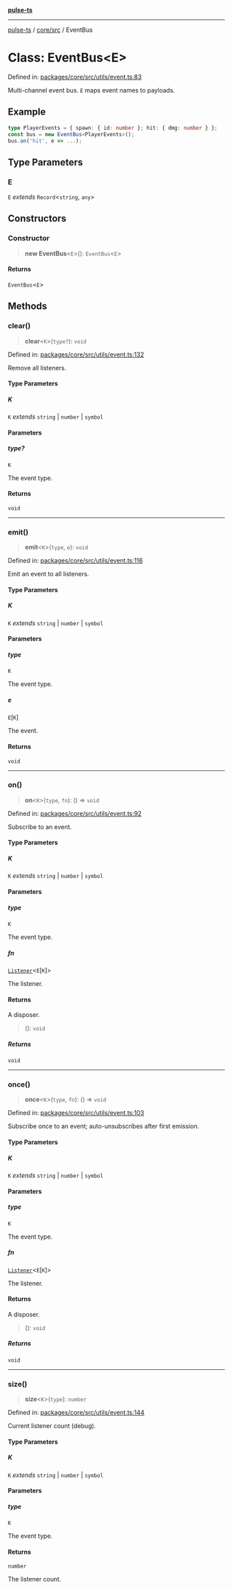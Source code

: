 [**pulse-ts**](../../../README.md)

***

[pulse-ts](../../../README.md) / [core/src](../README.md) / EventBus

# Class: EventBus\<E\>

Defined in: [packages/core/src/utils/event.ts:83](https://github.com/jlehett/pulse-ts/blob/d786433c7cb88fe7c30a7029f46dff58815931cc/packages/core/src/utils/event.ts#L83)

Multi-channel event bus. `E` maps event names to payloads.

## Example

```ts
type PlayerEvents = { spawn: { id: number }; hit: { dmg: number } };
const bus = new EventBus<PlayerEvents>();
bus.on('hit', e => ...);
```

## Type Parameters

### E

`E` *extends* `Record`\<`string`, `any`\>

## Constructors

### Constructor

> **new EventBus**\<`E`\>(): `EventBus`\<`E`\>

#### Returns

`EventBus`\<`E`\>

## Methods

### clear()

> **clear**\<`K`\>(`type?`): `void`

Defined in: [packages/core/src/utils/event.ts:132](https://github.com/jlehett/pulse-ts/blob/d786433c7cb88fe7c30a7029f46dff58815931cc/packages/core/src/utils/event.ts#L132)

Remove all listeners.

#### Type Parameters

##### K

`K` *extends* `string` \| `number` \| `symbol`

#### Parameters

##### type?

`K`

The event type.

#### Returns

`void`

***

### emit()

> **emit**\<`K`\>(`type`, `e`): `void`

Defined in: [packages/core/src/utils/event.ts:116](https://github.com/jlehett/pulse-ts/blob/d786433c7cb88fe7c30a7029f46dff58815931cc/packages/core/src/utils/event.ts#L116)

Emit an event to all listeners.

#### Type Parameters

##### K

`K` *extends* `string` \| `number` \| `symbol`

#### Parameters

##### type

`K`

The event type.

##### e

`E`\[`K`\]

The event.

#### Returns

`void`

***

### on()

> **on**\<`K`\>(`type`, `fn`): () => `void`

Defined in: [packages/core/src/utils/event.ts:92](https://github.com/jlehett/pulse-ts/blob/d786433c7cb88fe7c30a7029f46dff58815931cc/packages/core/src/utils/event.ts#L92)

Subscribe to an event.

#### Type Parameters

##### K

`K` *extends* `string` \| `number` \| `symbol`

#### Parameters

##### type

`K`

The event type.

##### fn

[`Listener`](../type-aliases/Listener.md)\<`E`\[`K`\]\>

The listener.

#### Returns

A disposer.

> (): `void`

##### Returns

`void`

***

### once()

> **once**\<`K`\>(`type`, `fn`): () => `void`

Defined in: [packages/core/src/utils/event.ts:103](https://github.com/jlehett/pulse-ts/blob/d786433c7cb88fe7c30a7029f46dff58815931cc/packages/core/src/utils/event.ts#L103)

Subscribe once to an event; auto-unsubscribes after first emission.

#### Type Parameters

##### K

`K` *extends* `string` \| `number` \| `symbol`

#### Parameters

##### type

`K`

The event type.

##### fn

[`Listener`](../type-aliases/Listener.md)\<`E`\[`K`\]\>

The listener.

#### Returns

A disposer.

> (): `void`

##### Returns

`void`

***

### size()

> **size**\<`K`\>(`type`): `number`

Defined in: [packages/core/src/utils/event.ts:144](https://github.com/jlehett/pulse-ts/blob/d786433c7cb88fe7c30a7029f46dff58815931cc/packages/core/src/utils/event.ts#L144)

Current listener count (debug).

#### Type Parameters

##### K

`K` *extends* `string` \| `number` \| `symbol`

#### Parameters

##### type

`K`

The event type.

#### Returns

`number`

The listener count.
